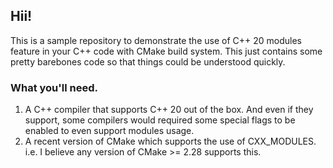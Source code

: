 ## Hii!
This is a sample repository to demonstrate the use of C++ 20 modules feature in your C++ code with CMake build system.
This just contains some pretty barebones code so that things could be understood quickly.

### What you'll need.
1. A C++ compiler that supports C++ 20 out of the box. And even if they support, some compilers would required some special flags to be enabled to even support modules usage.
2. A recent version of CMake which supports the use of CXX_MODULES. i.e. I believe any version of CMake >= 2.28 supports this.
